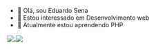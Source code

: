 - 👋 Olá, sou Eduardo Sena
- 👀 Estou interessado em Desenvolvimento web
- 🌱 Atualmente estou aprendendo PHP


<a href="https://github.com/eduardodasilva74/convoychat">
  <img align="center" src="https://github-readme-stats.vercel.app/api?username=eduardodasilva74&show_icons=true&theme=dark" />
</a>

<a href="https://github.com/eduardodasilva74/github-readme-stats">
  <img align="center" src="https://github-readme-stats.vercel.app/api/top-langs/?username=eduardodasilva74&amp;layout=compact&amp;langs_count=7&amp;theme=dark" />
</a>

<!---
eduardodasilva74/eduardodasilva74 is a ✨ special ✨ repository because its `README.md` (this file) appears on your GitHub profile.
You can click the Preview link to take a look at your changes.
--->
